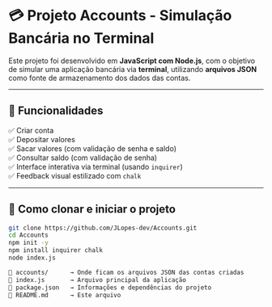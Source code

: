 

# 💳 Projeto Accounts - Simulação Bancária no Terminal

Este projeto foi desenvolvido em **JavaScript com Node.js**, com o objetivo de simular uma aplicação bancária via **terminal**, utilizando **arquivos JSON** como fonte de armazenamento dos dados das contas.

---

## 📁 Funcionalidades

✅ Criar conta  
✅ Depositar valores  
✅ Sacar valores (com validação de senha e saldo)  
✅ Consultar saldo (com validação de senha)  
✅ Interface interativa via terminal (usando `inquirer`)  
✅ Feedback visual estilizado com `chalk`  

---

## 🚀 Como clonar e iniciar o projeto
```bash
git clone https://github.com/JLopes-dev/Accounts.git
cd Accounts
npm init -y
npm install inquirer chalk
node index.js

📁 accounts/      → Onde ficam os arquivos JSON das contas criadas
📄 index.js       → Arquivo principal da aplicação
📄 package.json   → Informações e dependências do projeto
📄 README.md      → Este arquivo
